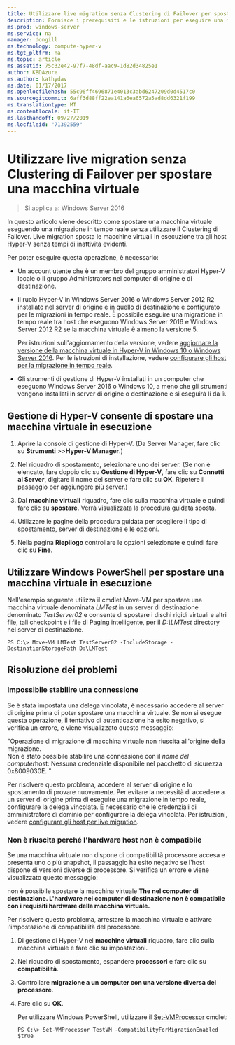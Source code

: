 ```yaml
---
title: Utilizzare live migration senza Clustering di Failover per spostare una macchina virtuale
description: Fornisce i prerequisiti e le istruzioni per eseguire una migrazione in tempo reale in un ambiente autonomo.
ms.prod: windows-server
ms.service: na
manager: dongill
ms.technology: compute-hyper-v
ms.tgt_pltfrm: na
ms.topic: article
ms.assetid: 75c32e42-97f7-48df-aac9-1d82d34825e1
author: KBDAzure
ms.author: kathydav
ms.date: 01/17/2017
ms.openlocfilehash: 55c96ff4696871e4013c3abd6247209d0d4517c0
ms.sourcegitcommit: 6aff3d88ff22ea141a6ea6572a5ad8dd6321f199
ms.translationtype: MT
ms.contentlocale: it-IT
ms.lasthandoff: 09/27/2019
ms.locfileid: "71392559"
---
```

# <a name="use-live-migration-without-failover-clustering-to-move-a-virtual-machine"></a>Utilizzare live migration senza Clustering di Failover per spostare una macchina virtuale

>Si applica a: Windows Server 2016

In questo articolo viene descritto come spostare una macchina virtuale eseguendo una migrazione in tempo reale senza utilizzare il Clustering di Failover. Live migration sposta le macchine virtuali in esecuzione tra gli host Hyper-V senza tempi di inattività evidenti.   
  
Per poter eseguire questa operazione, è necessario:   

- Un account utente che è un membro del gruppo amministratori Hyper-V locale o il gruppo Administrators nel computer di origine e di destinazione. 
  
- Il ruolo Hyper-V in Windows Server 2016 o Windows Server 2012 R2 installato nel server di origine e in quello di destinazione e configurato per le migrazioni in tempo reale. È possibile eseguire una migrazione in tempo reale tra host che eseguono Windows Server 2016 e Windows Server 2012 R2 se la macchina virtuale è almeno la versione 5.

    Per istruzioni sull'aggiornamento della versione, vedere [aggiornare la versione della macchina virtuale in Hyper-V in Windows 10 o Windows Server 2016](../deploy/Upgrade-virtual-machine-version-in-Hyper-V-on-Windows-or-Windows-Server.md). Per le istruzioni di installazione, vedere [configurare gli host per la migrazione in tempo reale](../deploy/Set-up-hosts-for-live-migration-without-Failover-Clustering.md).

- Gli strumenti di gestione di Hyper-V installati in un computer che eseguono Windows Server 2016 o Windows 10, a meno che gli strumenti vengono installati in server di origine o destinazione e si eseguirà li da lì.  
   
## <a name="use-hyper-v-manager-to-move-a-running-virtual-machine"></a>Gestione di Hyper-V consente di spostare una macchina virtuale in esecuzione  
  
1.  Aprire la console di gestione di Hyper-V. (Da Server Manager, fare clic su **Strumenti** >>**Hyper-V Manager**.)  
  
2.  Nel riquadro di spostamento, selezionare uno dei server. (Se non è elencato, fare doppio clic su **Gestione di Hyper-V**, fare clic su **Connetti al Server**, digitare il nome del server e fare clic su **OK**. Ripetere il passaggio per aggiungere più server.)  
  
3.  Dal **macchine virtuali** riquadro, fare clic sulla macchina virtuale e quindi fare clic su **spostare**. Verrà visualizzata la procedura guidata sposta. 
  
4.  Utilizzare le pagine della procedura guidata per scegliere il tipo di spostamento, server di destinazione e le opzioni.
  
5.  Nella pagina **Riepilogo** controllare le opzioni selezionate e quindi fare clic su **Fine**.  

## <a name="use-windows-powershell-to-move-a-running-virtual-machine"></a>Utilizzare Windows PowerShell per spostare una macchina virtuale in esecuzione
  
Nell'esempio seguente utilizza il cmdlet Move-VM per spostare una macchina virtuale denominata *LMTest* in un server di destinazione denominato *TestServer02* e consente di spostare i dischi rigidi virtuali e altri file, tali checkpoint e i file di Paging intelligente, per il *D:\LMTest* directory nel server di destinazione.  
  
```  
PS C:\> Move-VM LMTest TestServer02 -IncludeStorage -DestinationStoragePath D:\LMTest  
```  
  
## <a name="troubleshooting"></a>Risoluzione dei problemi

### <a name="failed-to-establish-a-connection"></a>Impossibile stabilire una connessione 

Se è stata impostata una delega vincolata, è necessario accedere al server di origine prima di poter spostare una macchina virtuale. Se non si esegue questa operazione, il tentativo di autenticazione ha esito negativo, si verifica un errore, e viene visualizzato questo messaggio:  
  
"Operazione di migrazione di macchina virtuale non riuscita all'origine della migrazione.  
Non è stato possibile stabilire una connessione con il *nome del computer*host: Nessuna credenziale disponibile nel pacchetto di sicurezza 0x8009030E. "
  
 Per risolvere questo problema, accedere al server di origine e lo spostamento di provare nuovamente. Per evitare la necessità di accedere a un server di origine prima di eseguire una migrazione in tempo reale, configurare la delega vincolata. È necessario che le credenziali di amministratore di dominio per configurare la delega vincolata. Per istruzioni, vedere [configurare gli host per live migration](../deploy/Set-up-hosts-for-live-migration-without-Failover-Clustering.md). 
 
 ### <a name="failed-because-the-host-hardware-isnt-compatible"></a>Non è riuscita perché l'hardware host non è compatibile
 
 Se una macchina virtuale non dispone di compatibilità processore accesa e presenta uno o più snapshot, il passaggio ha esito negativo se l'host dispone di versioni diverse di processore. Si verifica un errore e viene visualizzato questo messaggio:
 
non è possibile spostare la macchina virtuale **The nel computer di destinazione. L'hardware nel computer di destinazione non è compatibile con i requisiti hardware della macchina virtuale.**
 
 Per risolvere questo problema, arrestare la macchina virtuale e attivare l'impostazione di compatibilità del processore.
 
1. Di gestione di Hyper-V nel **macchine virtuali** riquadro, fare clic sulla macchina virtuale e fare clic su impostazioni.
2. Nel riquadro di spostamento, espandere **processori** e fare clic su **compatibilità**.
3. Controllare **migrazione a un computer con una versione diversa del processore**.
4. Fare clic su **OK**.
 
   Per utilizzare Windows PowerShell, utilizzare il [Set-VMProcessor](https://technet.microsoft.com/library/hh848533.aspx) cmdlet:
 
   ```
   PS C:\> Set-VMProcessor TestVM -CompatibilityForMigrationEnabled $true
   ```